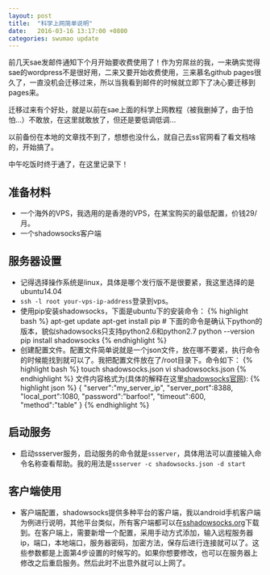 ```yaml
---
layout: post
title:  "科学上网简单说明"
date:   2016-03-16 13:17:00 +0800
categories: swumao update
---
```

前几天sae发邮件通知下个月开始要收费使用了！作为穷屌丝的我，一来确实觉得sae的wordpress不是很好用，二来又要开始收费使用，三来慕名github pages很久了，一直没机会迁移过来，所以当我看到邮件的时候就立即下了决心要迁移到pages来。

迁移过来有个好处，就是以前在sae上面的科学上网教程（被我删掉了，由于怕怕...）不敢放，在这里就敢放了，但还是要低调低调...

以前备份在本地的文章找不到了，想想也没什么，就自己去ss官网看了看文档啥的，开始搞了。

中午吃饭时终于通了，在这里记录下！

## 准备材料

- 一个海外的VPS，我选用的是香港的VPS，在某宝购买的最低配置，价钱29/月。
- 一个shadowsocks客户端

## 服务器设置

- 记得选择操作系统是linux，具体是哪个发行版不是很要紧，我这里选择的是ubuntu14.04
- `ssh -l root your-vps-ip-address`登录到vps。
- 使用pip安装shadowsocks，下面是ubuntu下的安装命令：
        {% highlight bash %}
        apt-get update
        apt-get install pip
        # 下面的命令是确认下python的版本，貌似shadowsocks只支持python2.6和python2.7
        python --version
        pip install shadowsocks
        {% endhighlight %}
- 创建配置文件。配置文件简单说就是一个json文件，放在哪不要紧，执行命令的时候能找到就可以了。我把配置文件放在了/root目录下。命令如下：
        {% highlight bash %}
        touch shadowsocks.json
        vi shadowsocks.json
        {% endhighlight %}
文件内容格式为(具体的解释在这里[shadowsocks官网](https://shadowsocks.org/en/config/quick-guide.html "shadowsocks.org")):
        {% highlight json %}
        {
            "server":"my_server_ip",
            "server_port":8388,
            "local_port":1080,
            "password":"barfoo!",
            "timeout":600,
            "method":"table"
        }
        {% endhighlight %}

## 启动服务
- 启动ssserver服务，启动服务的命令就是`ssserver`，具体用法可以直接输入命令名称查看帮助。我的用法是`ssserver -c shadowsocks.json -d start`

## 客户端使用
- 客户端配置，shadowsocks提供多种平台的客户端，我以android手机客户端为例进行说明，其他平台类似，所有客户端都可以在[sshadowsocks.org](https://shadowsocks.org)下载到。在客户端上，需要新增一个配置，采用手动方式添加，输入远程服务器ip，端口，本地端口，服务器密码，加密方法，保存后进行连接就可以了。这些参数都是上面第4步设置的时候写的。如果你想要修改，也可以在服务器上修改之后重启服务。然后此时不出意外就可以上网了。
